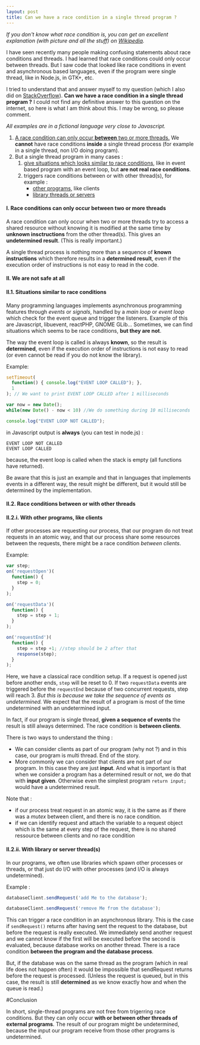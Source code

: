 ```yaml
---
layout: post
title: Can we have a race condition in a single thread program ?
---
```


*If you don't know what race condition is, you can get an excellent explanation (with picture and all the stuff) on [Wikipedia](http://en.wikipedia.org/wiki/Race_condition#Software).*

I have seen recently many people making confusing statements about race conditions and threads. I had learned that race conditions could only occur between threads. But I saw code that looked like race conditions in event and asynchronous based languages, even if the program were single thread, like in Node.js, in GTK+, etc.

I tried to understand that and answer myself to my question (which I also did on [StackOverflow](http://stackoverflow.com/questions/21463377/can-we-have-race-conditions-in-a-single-thread-program)). **Can we have a race condition in a single thread program ?** I could not find any definitive answer to this question on the internet, so here is what I am think about this. I may be wrong, so please comment.

*All examples are in a fictional language very close to Javascript.*

<div class="well">
<ol>
<li>
<a href="#1">A race condition can only occur <b>between</b> two or more threads.</a> We <b>cannot</b> have race conditions <b>inside</b> a single thread process (for example in a single thread, non I/O doing program).
</li>
<li>
But a single thread program in many cases :
    <ol>
    <li>
    <a href="#2.1">give situations which looks similar to race conditions</a>, like in event based program with an event loop, but <b>are not real race conditions</b>.
    </li>
    <li>
    triggers race conditions between or with other thread(s), for example :
        <ul>
        <li>
        <a href="#2.2.1">other programs</a>, like clients
        </li>
        <li>
        <a href="#2.2.2">library threads or servers</a>
        </li>
        </ul>
    </li>
    </ol>
</li>
</ol>
</div>

#### I. Race conditions can only occur between two or more threads<a name="1">&nbsp;</a>
A race condition can only occur when two or more threads try to access a shared resource without knowing it is modified at the same time by **unknown insctructions** from the other thread(s). This gives an **undetermined result**. (This is really important.)  

A single thread process is nothing more than a sequence of **known instructions** which therefore results in a **determined result**, even if the execution order of instructions is not easy to read in the code.

#### II. We are not safe at all<a name="2">&nbsp;</a>

#### II.1. Situations similar to race conditions<a name="2.1">&nbsp;</a>

Many programming languages implements asynchronous programming features through *events* or *signals*, handled by a *main loop* or *event loop* which check for the event queue and trigger the listeners. Example of this are Javascript, libuevent, reactPHP, GNOME GLib... Sometimes, we can find situations which seems to be race conditions, **but they are not**.

The way the event loop is called is always **known**, so the result is **determined**, even if the execution order of instructions is not easy to read (or even cannot be read if you do not know the library).

Example:

````js
setTimeout(
  function() { console.log("EVENT LOOP CALLED"); },
  1
); // We want to print EVENT LOOP CALLED after 1 milliseconds

var now = new Date();
while(new Date() - now < 10) //We do something during 10 milliseconds

console.log("EVENT LOOP NOT CALLED");
````

in Javascript output is **always** (you can test in node.js) :

````
EVENT LOOP NOT CALLED
EVENT LOOP CALLED
````

because, the event loop is called when the stack is empty (all functions have returned).

Be aware that this is just an example and that in languages that implements events in a different way, the result might be different, but it would still be determined by the implementation.

#### II.2. Race conditions between or with other threads<a name="2.1">&nbsp;</a>
#### II.2.i. With other programs, like clients<a name="2.2.1">&nbsp;</a>

If other processes are requesting our process, that our program do not treat requests in an atomic way, and that our process share some resources between the requests, there might be a race condition *between clients*.

Example:

````js
var step;
on('requestOpen')(
  function() {
    step = 0;
  }
);

on('requestData')(
  function() {
    step = step + 1;
  }
);

on('requestEnd')(
  function() {
    step = step +1; //step should be 2 after that
    response(step);
  }
);
````

Here, we have a classical race condition setup. If a request is opened just before another ends, `step` will be reset to 0. If two `requestData` events are triggered before the `requestEnd` because of two concurrent requests, step will reach 3. *But this is because we take the sequence of events as undetermined.* We expect that the result of a program is most of the time undetermined with an undetermined input.

In fact, if our program is single thread, **given a sequence of events** the result is still always determined. The race condition is **between clients**.

There is two ways to understand the thing :

* We can consider clients as part of our program (why not ?) and in this case, our program is multi thread. End of the story.
* More commonly we can consider that clients are not part of our program. In this case they are just **input**. And what is important is that when we consider a program has a determined result or not, we do that with **input given**. Otherwise even the simplest program `return input;` would have a undetermined result.

Note that :

* if our process treat request in an atomic way, it is the same as if there was a *mutex* between client, and there is no race condition.
* if we can identify request and attach the variable to a request object which is the same at every step of the request, there is no shared ressource between clients and no race condition

#### II.2.ii. With library or server thread(s)<a name="2.2.2">&nbsp;</a>

In our programs, we often use libraries which spawn other processes or threads, or that just do I/O with other processes (and I/O is always undetermined).

Example :

````js
databaseClient.sendRequest('add Me to the database');

databaseClient.sendRequest('remove Me from the database');
````

This can trigger a race condition in an asynchronous library. This is the case if `sendRequest()` returns after having sent the request to the database, but before the request is really executed. We immediately send another request and we cannot know if the first will be executed before the second is evaluated, because database works on another thread. There is a race condition **between the program and the database process**.

But, if the database was on the same thread as the program (which in real life does not happen often) it would be impossible that sendRequest returns before the request is processed. (Unless the request is queued, but in this case, the result is still **determined** as we know exactly how and when the queue is read.)


#Conclusion

In short, single-thread programs are not free from trigerring race conditions. But they can only occur **with or between other threads of external programs**. The result of our program might be undetermined, because the input our program receive from those other programs is undetermined.
